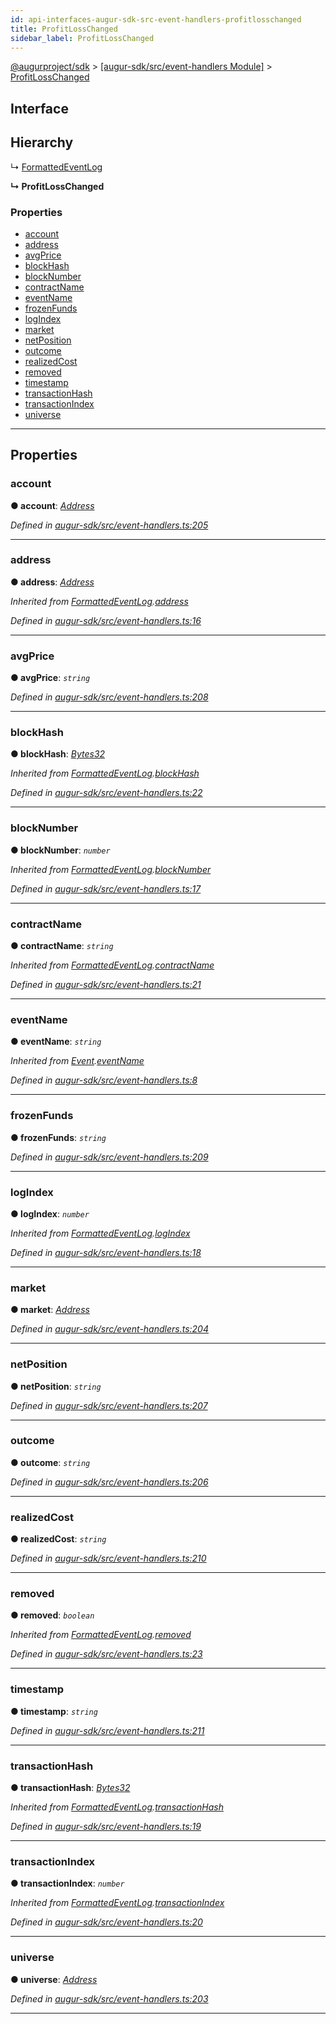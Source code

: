 ```yaml
---
id: api-interfaces-augur-sdk-src-event-handlers-profitlosschanged
title: ProfitLossChanged
sidebar_label: ProfitLossChanged
---
```


[@augurproject/sdk](api-readme.md) > [[augur-sdk/src/event-handlers Module]](api-modules-augur-sdk-src-event-handlers-module.md) > [ProfitLossChanged](api-interfaces-augur-sdk-src-event-handlers-profitlosschanged.md)

## Interface

## Hierarchy

↳  [FormattedEventLog](api-interfaces-augur-sdk-src-event-handlers-formattedeventlog.md)

**↳ ProfitLossChanged**

### Properties

* [account](api-interfaces-augur-sdk-src-event-handlers-profitlosschanged.md#account)
* [address](api-interfaces-augur-sdk-src-event-handlers-profitlosschanged.md#address)
* [avgPrice](api-interfaces-augur-sdk-src-event-handlers-profitlosschanged.md#avgprice)
* [blockHash](api-interfaces-augur-sdk-src-event-handlers-profitlosschanged.md#blockhash)
* [blockNumber](api-interfaces-augur-sdk-src-event-handlers-profitlosschanged.md#blocknumber)
* [contractName](api-interfaces-augur-sdk-src-event-handlers-profitlosschanged.md#contractname)
* [eventName](api-interfaces-augur-sdk-src-event-handlers-profitlosschanged.md#eventname)
* [frozenFunds](api-interfaces-augur-sdk-src-event-handlers-profitlosschanged.md#frozenfunds)
* [logIndex](api-interfaces-augur-sdk-src-event-handlers-profitlosschanged.md#logindex)
* [market](api-interfaces-augur-sdk-src-event-handlers-profitlosschanged.md#market)
* [netPosition](api-interfaces-augur-sdk-src-event-handlers-profitlosschanged.md#netposition)
* [outcome](api-interfaces-augur-sdk-src-event-handlers-profitlosschanged.md#outcome)
* [realizedCost](api-interfaces-augur-sdk-src-event-handlers-profitlosschanged.md#realizedcost)
* [removed](api-interfaces-augur-sdk-src-event-handlers-profitlosschanged.md#removed)
* [timestamp](api-interfaces-augur-sdk-src-event-handlers-profitlosschanged.md#timestamp)
* [transactionHash](api-interfaces-augur-sdk-src-event-handlers-profitlosschanged.md#transactionhash)
* [transactionIndex](api-interfaces-augur-sdk-src-event-handlers-profitlosschanged.md#transactionindex)
* [universe](api-interfaces-augur-sdk-src-event-handlers-profitlosschanged.md#universe)

---

## Properties

<a id="account"></a>

###  account

**● account**: *[Address](api-modules-augur-sdk-src-event-handlers-module.md#address)*

*Defined in [augur-sdk/src/event-handlers.ts:205](https://github.com/AugurProject/augur/blob/304ca83772/packages/augur-sdk/src/event-handlers.ts#L205)*

___
<a id="address"></a>

###  address

**● address**: *[Address](api-modules-augur-sdk-src-event-handlers-module.md#address)*

*Inherited from [FormattedEventLog](api-interfaces-augur-sdk-src-event-handlers-formattedeventlog.md).[address](api-interfaces-augur-sdk-src-event-handlers-formattedeventlog.md#address)*

*Defined in [augur-sdk/src/event-handlers.ts:16](https://github.com/AugurProject/augur/blob/304ca83772/packages/augur-sdk/src/event-handlers.ts#L16)*

___
<a id="avgprice"></a>

###  avgPrice

**● avgPrice**: *`string`*

*Defined in [augur-sdk/src/event-handlers.ts:208](https://github.com/AugurProject/augur/blob/304ca83772/packages/augur-sdk/src/event-handlers.ts#L208)*

___
<a id="blockhash"></a>

###  blockHash

**● blockHash**: *[Bytes32](api-modules-augur-sdk-src-event-handlers-module.md#bytes32)*

*Inherited from [FormattedEventLog](api-interfaces-augur-sdk-src-event-handlers-formattedeventlog.md).[blockHash](api-interfaces-augur-sdk-src-event-handlers-formattedeventlog.md#blockhash)*

*Defined in [augur-sdk/src/event-handlers.ts:22](https://github.com/AugurProject/augur/blob/304ca83772/packages/augur-sdk/src/event-handlers.ts#L22)*

___
<a id="blocknumber"></a>

###  blockNumber

**● blockNumber**: *`number`*

*Inherited from [FormattedEventLog](api-interfaces-augur-sdk-src-event-handlers-formattedeventlog.md).[blockNumber](api-interfaces-augur-sdk-src-event-handlers-formattedeventlog.md#blocknumber)*

*Defined in [augur-sdk/src/event-handlers.ts:17](https://github.com/AugurProject/augur/blob/304ca83772/packages/augur-sdk/src/event-handlers.ts#L17)*

___
<a id="contractname"></a>

###  contractName

**● contractName**: *`string`*

*Inherited from [FormattedEventLog](api-interfaces-augur-sdk-src-event-handlers-formattedeventlog.md).[contractName](api-interfaces-augur-sdk-src-event-handlers-formattedeventlog.md#contractname)*

*Defined in [augur-sdk/src/event-handlers.ts:21](https://github.com/AugurProject/augur/blob/304ca83772/packages/augur-sdk/src/event-handlers.ts#L21)*

___
<a id="eventname"></a>

###  eventName

**● eventName**: *`string`*

*Inherited from [Event](api-interfaces-augur-sdk-src-event-handlers-event.md).[eventName](api-interfaces-augur-sdk-src-event-handlers-event.md#eventname)*

*Defined in [augur-sdk/src/event-handlers.ts:8](https://github.com/AugurProject/augur/blob/304ca83772/packages/augur-sdk/src/event-handlers.ts#L8)*

___
<a id="frozenfunds"></a>

###  frozenFunds

**● frozenFunds**: *`string`*

*Defined in [augur-sdk/src/event-handlers.ts:209](https://github.com/AugurProject/augur/blob/304ca83772/packages/augur-sdk/src/event-handlers.ts#L209)*

___
<a id="logindex"></a>

###  logIndex

**● logIndex**: *`number`*

*Inherited from [FormattedEventLog](api-interfaces-augur-sdk-src-event-handlers-formattedeventlog.md).[logIndex](api-interfaces-augur-sdk-src-event-handlers-formattedeventlog.md#logindex)*

*Defined in [augur-sdk/src/event-handlers.ts:18](https://github.com/AugurProject/augur/blob/304ca83772/packages/augur-sdk/src/event-handlers.ts#L18)*

___
<a id="market"></a>

###  market

**● market**: *[Address](api-modules-augur-sdk-src-event-handlers-module.md#address)*

*Defined in [augur-sdk/src/event-handlers.ts:204](https://github.com/AugurProject/augur/blob/304ca83772/packages/augur-sdk/src/event-handlers.ts#L204)*

___
<a id="netposition"></a>

###  netPosition

**● netPosition**: *`string`*

*Defined in [augur-sdk/src/event-handlers.ts:207](https://github.com/AugurProject/augur/blob/304ca83772/packages/augur-sdk/src/event-handlers.ts#L207)*

___
<a id="outcome"></a>

###  outcome

**● outcome**: *`string`*

*Defined in [augur-sdk/src/event-handlers.ts:206](https://github.com/AugurProject/augur/blob/304ca83772/packages/augur-sdk/src/event-handlers.ts#L206)*

___
<a id="realizedcost"></a>

###  realizedCost

**● realizedCost**: *`string`*

*Defined in [augur-sdk/src/event-handlers.ts:210](https://github.com/AugurProject/augur/blob/304ca83772/packages/augur-sdk/src/event-handlers.ts#L210)*

___
<a id="removed"></a>

###  removed

**● removed**: *`boolean`*

*Inherited from [FormattedEventLog](api-interfaces-augur-sdk-src-event-handlers-formattedeventlog.md).[removed](api-interfaces-augur-sdk-src-event-handlers-formattedeventlog.md#removed)*

*Defined in [augur-sdk/src/event-handlers.ts:23](https://github.com/AugurProject/augur/blob/304ca83772/packages/augur-sdk/src/event-handlers.ts#L23)*

___
<a id="timestamp"></a>

###  timestamp

**● timestamp**: *`string`*

*Defined in [augur-sdk/src/event-handlers.ts:211](https://github.com/AugurProject/augur/blob/304ca83772/packages/augur-sdk/src/event-handlers.ts#L211)*

___
<a id="transactionhash"></a>

###  transactionHash

**● transactionHash**: *[Bytes32](api-modules-augur-sdk-src-event-handlers-module.md#bytes32)*

*Inherited from [FormattedEventLog](api-interfaces-augur-sdk-src-event-handlers-formattedeventlog.md).[transactionHash](api-interfaces-augur-sdk-src-event-handlers-formattedeventlog.md#transactionhash)*

*Defined in [augur-sdk/src/event-handlers.ts:19](https://github.com/AugurProject/augur/blob/304ca83772/packages/augur-sdk/src/event-handlers.ts#L19)*

___
<a id="transactionindex"></a>

###  transactionIndex

**● transactionIndex**: *`number`*

*Inherited from [FormattedEventLog](api-interfaces-augur-sdk-src-event-handlers-formattedeventlog.md).[transactionIndex](api-interfaces-augur-sdk-src-event-handlers-formattedeventlog.md#transactionindex)*

*Defined in [augur-sdk/src/event-handlers.ts:20](https://github.com/AugurProject/augur/blob/304ca83772/packages/augur-sdk/src/event-handlers.ts#L20)*

___
<a id="universe"></a>

###  universe

**● universe**: *[Address](api-modules-augur-sdk-src-event-handlers-module.md#address)*

*Defined in [augur-sdk/src/event-handlers.ts:203](https://github.com/AugurProject/augur/blob/304ca83772/packages/augur-sdk/src/event-handlers.ts#L203)*

___

